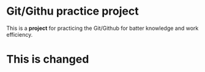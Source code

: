 # Git/Githu practice project
This is a **project** for practicing the Git/Github for batter knowledge and work efficiency.

# This is changed

